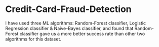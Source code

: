 # Credit-Card-Fraud-Detection

I have used three ML algorithms: Random-Forest classifier, Logistic Regression classifier & Naive-Bayes classifier, and found that Random-Forest classifier gave us a more better success rate than other two algorithms for this dataset.
